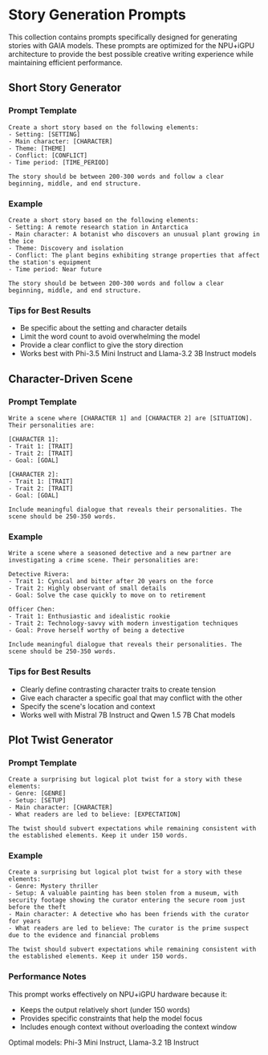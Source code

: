 # Story Generation Prompts

This collection contains prompts specifically designed for generating stories with GAIA models. These prompts are optimized for the NPU+iGPU architecture to provide the best possible creative writing experience while maintaining efficient performance.

## Short Story Generator

### Prompt Template
```
Create a short story based on the following elements:
- Setting: [SETTING]
- Main character: [CHARACTER]
- Theme: [THEME]
- Conflict: [CONFLICT]
- Time period: [TIME_PERIOD]

The story should be between 200-300 words and follow a clear beginning, middle, and end structure.
```

### Example

```
Create a short story based on the following elements:
- Setting: A remote research station in Antarctica
- Main character: A botanist who discovers an unusual plant growing in the ice
- Theme: Discovery and isolation
- Conflict: The plant begins exhibiting strange properties that affect the station's equipment
- Time period: Near future

The story should be between 200-300 words and follow a clear beginning, middle, and end structure.
```

### Tips for Best Results
- Be specific about the setting and character details
- Limit the word count to avoid overwhelming the model
- Provide a clear conflict to give the story direction
- Works best with Phi-3.5 Mini Instruct and Llama-3.2 3B Instruct models

## Character-Driven Scene

### Prompt Template
```
Write a scene where [CHARACTER 1] and [CHARACTER 2] are [SITUATION]. Their personalities are:

[CHARACTER 1]:
- Trait 1: [TRAIT]
- Trait 2: [TRAIT]
- Goal: [GOAL]

[CHARACTER 2]:
- Trait 1: [TRAIT]
- Trait 2: [TRAIT]
- Goal: [GOAL]

Include meaningful dialogue that reveals their personalities. The scene should be 250-350 words.
```

### Example

```
Write a scene where a seasoned detective and a new partner are investigating a crime scene. Their personalities are:

Detective Rivera:
- Trait 1: Cynical and bitter after 20 years on the force
- Trait 2: Highly observant of small details
- Goal: Solve the case quickly to move on to retirement

Officer Chen:
- Trait 1: Enthusiastic and idealistic rookie
- Trait 2: Technology-savvy with modern investigation techniques
- Goal: Prove herself worthy of being a detective

Include meaningful dialogue that reveals their personalities. The scene should be 250-350 words.
```

### Tips for Best Results
- Clearly define contrasting character traits to create tension
- Give each character a specific goal that may conflict with the other
- Specify the scene's location and context
- Works well with Mistral 7B Instruct and Qwen 1.5 7B Chat models

## Plot Twist Generator

### Prompt Template
```
Create a surprising but logical plot twist for a story with these elements:
- Genre: [GENRE]
- Setup: [SETUP]
- Main character: [CHARACTER]
- What readers are led to believe: [EXPECTATION]

The twist should subvert expectations while remaining consistent with the established elements. Keep it under 150 words.
```

### Example

```
Create a surprising but logical plot twist for a story with these elements:
- Genre: Mystery thriller
- Setup: A valuable painting has been stolen from a museum, with security footage showing the curator entering the secure room just before the theft
- Main character: A detective who has been friends with the curator for years
- What readers are led to believe: The curator is the prime suspect due to the evidence and financial problems

The twist should subvert expectations while remaining consistent with the established elements. Keep it under 150 words.
```

### Performance Notes
This prompt works effectively on NPU+iGPU hardware because it:
- Keeps the output relatively short (under 150 words)
- Provides specific constraints that help the model focus
- Includes enough context without overloading the context window

Optimal models: Phi-3 Mini Instruct, Llama-3.2 1B Instruct